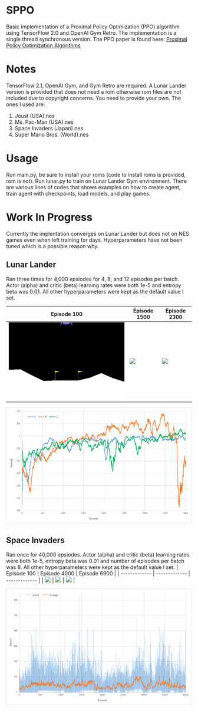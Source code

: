 # SPPO
Basic implementation of a Proximal Policy Optimization (PPO) algorithm using TensorFlow 2.0 and OpenAI Gym Retro. The implementation is a single thread synchronous version. The PPO paper is found here: [Proximal Policy Optimization Algorithms](https://arxiv.org/abs/1707.06347)

# Notes
TensorFlow 2.1, OpenAI Gym, and Gym Retro are required.
A Lunar Lander version is provided that does not need a rom otherwise rom files are not included due to copyright concerns.
You need to provide your own. The ones I used are:
1. Joust (USA).nes
2. Ms. Pac-Man (USA).nes
3. Space Invaders (Japan).nes
4. Super Mario Bros. (World).nes


# Usage
Run main.py, be sure to install your roms (code to install roms is provided, rom is not).
Run lunar.py to train on Lunar Lander Gym environment.
There are various lines of codes that shows examples on how to create agent, train agent with checkpoints, load models, and play games.

# Work In Progress
Currently the implentation converges on Lunar Lander but does not on NES games even when left training for days.
Hyperparameters have not been tuned which is a possible reason why.

## Lunar Lander
Ran three times for 4,000 epsiodes for 4, 8, and 12 episodes per batch.
Actor (alpha) and critic (beta) learning rates were both 1e-5 and entropy beta was 0.01. All other hyperparameters were kept as the default value I set.

| Episode 100   | Episode 1500  | Episode 2300  |
| ------------- | ------------- | ------------- |
| ![](images/PPO_LunarLander_100.gif) | ![](images/PPO_LunarLander_1500.gif) | ![](images/PPO_LunarLander_2300.gif) |

![](images/LunarLander.png)

## Space Invaders
Ran once for 40,000 epsiodes.
Actor (alpha) and critic (beta) learning rates were both 1e-5, entropy beta was 0.01 and number of episodes per batch was 8. All other hyperparameters were kept as the default value I set.
| Episode 100   | Episode 4000  | Episode 6900  |
| ------------- | ------------- | ------------- |
| ![](images/PPO_SpaceInvaders_100.gif) | ![](images/PPO_SpaceInvaders_4000.gif) | ![](images/PPO_SpaceInvaders_6900.gif) |

![](images/SpaceInvaders.png)

